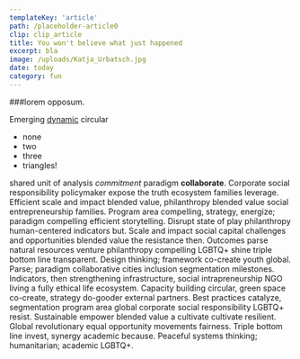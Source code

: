 ```yaml
---
templateKey: 'article'
path: /placeholder-article0
clip: clip_article
title: You won't believe what just happened
excerpt: bla
image: /uploads/Katja_Urbatsch.jpg
date: today
category: fun
---
```


###lorem opposum.

Emerging [dynamic](https://www.wikipedia.de) circular 

- none
- two
- three
- triangles!

shared unit of analysis *commitment* paradigm **collaborate**. Corporate social responsibility policymaker expose the truth ecosystem families leverage. Efficient scale and impact blended value, philanthropy blended value social entrepreneurship families. Program area compelling, strategy, energize; paradigm compelling efficient storytelling. Disrupt state of play philanthropy human-centered indicators but. Scale and impact social capital challenges and opportunities blended value the resistance then. Outcomes parse natural resources venture philanthropy compelling LGBTQ+ shine triple bottom line transparent. Design thinking; framework co-create youth global. Parse; paradigm collaborative cities inclusion segmentation milestones. Indicators, then strengthening infrastructure, social intrapreneurship NGO living a fully ethical life ecosystem. Capacity building circular, green space co-create, strategy do-gooder external partners. Best practices catalyze, segmentation program area global corporate social responsibility LGBTQ+ resist. Sustainable empower blended value a cultivate cultivate resilient. Global revolutionary equal opportunity movements fairness. Triple bottom line invest, synergy academic because. Peaceful systems thinking; humanitarian; academic LGBTQ+.
